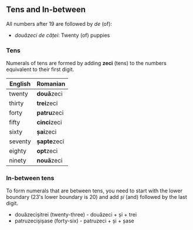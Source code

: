 ## Tens and In-between

All numbers after 19 are followed by *de* (of):
* *douăzeci de căței*: Twenty (of) puppies

### Tens

Numerals of tens are formed by adding **zeci** (tens) to
the numbers equivalent to their first digit.

| English | Romanian      |
|---------|---------------|
| twenty  | **două**zeci  |
| thirty  | **trei**zeci  |
| forty   | **patru**zeci |
| fifty   | **cinci**zeci |
| sixty   | **șai**zeci   |
| seventy | **șapte**zeci |
| eighty  | **opt**zeci   |
| ninety  | **nouă**zeci  |

### In-between tens

To form numerals that are between tens, you need to start
with the lower boundary (23's lower boundary is 20) and
add *și* (and) followed by the last digit.

* douăzecișitrei (twenty-three) - douăzeci + și + trei
* patruzecișișase (forty-six) - patruzeci + și + șase
